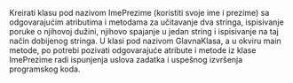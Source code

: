 Kreirati klasu pod nazivom ImePrezime (koristiti svoje ime i prezime)  sa odgovarajućim atributima i metodama za učitavanje dva stringa, ispisivanje poruke o njihovoj dužini, njihovo spajanje u jedan string i ispisivanje na taj način dobijenog stringa. U klasi pod nazivom GlavnaKlasa, a u okviru main metode, po potrebi pozivati odgovarajuće atribute i metode iz klase ImePrezime radi ispunjenja uslova zadatka i uspešnog izvršenja programskog koda.
